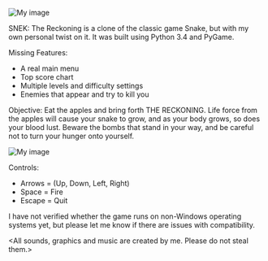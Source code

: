 
![My image](http://i.imgur.com/ASXq8Ea.png)

SNEK: The Reckoning is a clone of the classic game Snake, but with my own personal twist on it. It was built using Python 3.4 and PyGame.

Missing Features:
- A real main menu
- Top score chart
- Multiple levels and difficulty settings
- Enemies that appear and try to kill you

Objective:
Eat the apples and bring forth THE RECKONING. Life force from the apples will cause your snake to grow, and as your body grows, so does your blood lust. Beware the bombs that stand in your way, and be careful not to turn your hunger onto yourself.


![My image](http://i.imgur.com/NNJjKad.png)


Controls:
- Arrows = (Up, Down, Left, Right)
- Space = Fire
- Escape = Quit

I have not verified whether the game runs on non-Windows operating systems yet, but please let me know if there are issues with compatibility.

<All sounds, graphics and music are created by me. Please do not steal them.>
